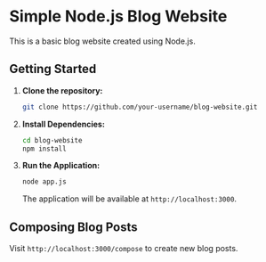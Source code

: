 # Simple Node.js Blog Website

This is a basic blog website created using Node.js.

## Getting Started

1. **Clone the repository:**
    ```bash
    git clone https://github.com/your-username/blog-website.git
    ```

2. **Install Dependencies:**
    ```bash
    cd blog-website
    npm install
    ```

3. **Run the Application:**
    ```bash
    node app.js
    ```
    The application will be available at `http://localhost:3000`.

## Composing Blog Posts

Visit `http://localhost:3000/compose` to create new blog posts.

